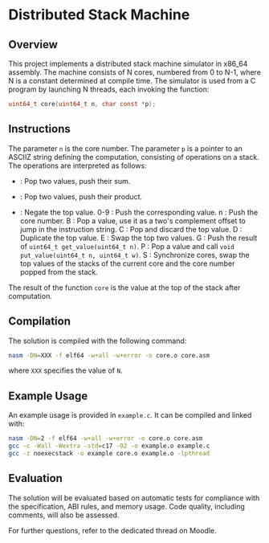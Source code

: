 # Distributed Stack Machine

## Overview

This project implements a distributed stack machine simulator in x86_64 assembly. The machine consists of N cores, numbered from 0 to N-1, where N is a constant determined at compile time. The simulator is used from a C program by launching N threads, each invoking the function:

```c
uint64_t core(uint64_t n, char const *p);
```

## Instructions

The parameter `n` is the core number. The parameter `p` is a pointer to an ASCIIZ string defining the computation, consisting of operations on a stack. The operations are interpreted as follows:

- : Pop two values, push their sum.

* : Pop two values, push their product.

- : Negate the top value.
  0-9 : Push the corresponding value.
  n : Push the core number.
  B : Pop a value, use it as a two's complement offset to jump in the instruction string.
  C : Pop and discard the top value.
  D : Duplicate the top value.
  E : Swap the top two values.
  G : Push the result of `uint64_t get_value(uint64_t n)`.
  P : Pop a value and call `void put_value(uint64_t n, uint64_t w)`.
  S : Synchronize cores, swap the top values of the stacks of the current core and the core number popped from the stack.

The result of the function `core` is the value at the top of the stack after computation.

## Compilation

The solution is compiled with the following command:

```sh
nasm -DN=XXX -f elf64 -w+all -w+error -o core.o core.asm
```

where `XXX` specifies the value of `N`.

## Example Usage

An example usage is provided in `example.c`. It can be compiled and linked with:

```sh
nasm -DN=2 -f elf64 -w+all -w+error -o core.o core.asm
gcc -c -Wall -Wextra -std=c17 -O2 -o example.o example.c
gcc -z noexecstack -o example core.o example.o -lpthread
```

## Evaluation

The solution will be evaluated based on automatic tests for compliance with the specification, ABI rules, and memory usage. Code quality, including comments, will also be assessed.

For further questions, refer to the dedicated thread on Moodle.
